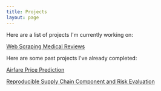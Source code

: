 ```yaml
---
title: Projects
layout: page
---
```


Here are a list of projects I'm currently working on:

<a href="https://github.com/jhancock75/Medical_Review_Project">Web Scraping Medical Reviews</a>

Here are some past projects I've already completed:

<a href="https://github.com/jhancock75/Airfare_Prediction/blob/main/README.md">Airfare Price Prediction</a>

<a href="https://github.com/jhancock75/Reproducible%20Supply%20Chain%20Component%20and%20SKU%20Risk%20Evaluation.pdf">Reproducible Supply Chain Component and Risk Evaluation</a>
